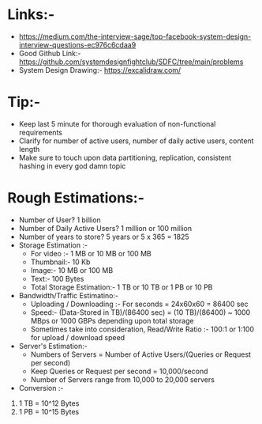 # Links:-
  * https://medium.com/the-interview-sage/top-facebook-system-design-interview-questions-ec976c6cdaa9
  * Good Github Link:- https://github.com/systemdesignfightclub/SDFC/tree/main/problems
  * System Design Drawing:- https://excalidraw.com/

# Tip:-
  * Keep last 5 minute for thorough evaluation of non-functional requirements
  * Clarify for number of active users, number of daily active users, content length
  * Make sure to touch upon data partitioning, replication, consistent hashing in every god damn topic

# Rough Estimations:-
 * Number of User? 1 billion
 * Number of Daily Active Users? 1 million or 100 million
 * Number of years to store? 5 years or 5 x 365 = 1825
 * Storage Estimation :-
   * For video :- 1 MB or 10 MB or 100 MB
   * Thumbnail:- 10 Kb
   * Image:- 10 MB or 100 MB
   * Text:- 100 Bytes
   * Total Storage Estimation:- 1 TB or 10 TB or 1 PB or 10 PB
* Bandwidth/Traffic Estimatino:-
   * Uploading / Downloading :- For seconds = 24x60x60 = 86400 sec
   * Speed:- (Data-Stored in TB)/(86400 sec) = (10 TB)/(86400) ~ 1000 MBps or 1000 GBPs depending upon total storage
   * Sometimes take into consideration, Read/Write Ratio :- 100:1 or 1:100 for upload / download speed
* Server's Estimation:-
  * Numbers of Servers = Number of Active Users/(Queries or Request per second)
  * Keep Queries or Request per second = 10,000/second
  * Number of Servers range from 10,000 to 20,000 servers
* Conversion :- <br>
 1. 1 TB = 10^12 Bytes<br>
 2. 1 PB = 10^15 Bytes<br>
    
